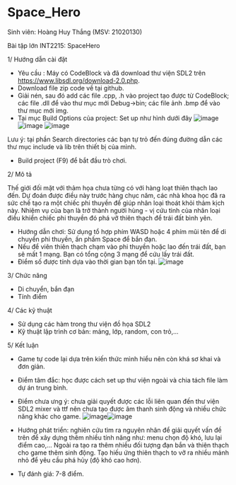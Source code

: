 # Space_Hero
Sinh viên: Hoàng Huy Thắng (MSV: 21020130)

Bài tập lớn INT2215: SpaceHero

1/ Hướng dẫn cài đặt
- Yêu cầu : Máy có CodeBlock và đã download thư viện SDL2 trên https://www.libsdl.org/download-2.0.php.
- Download file zip code về tại github.
- Giải nén, sau đó add các file .cpp, .h vào project tạo được từ CodeBlock; các file .dll để vào thư mục mới Debug->bin; các file ảnh .bmp để vào thư mục mới img.
- Tại mục Build Options của project: Set up như hình dưới đây ![image](https://user-images.githubusercontent.com/100281796/170291267-2dc83747-9d4e-41b4-a157-e6f5a7e4cbb5.png)
![image](https://user-images.githubusercontent.com/100281796/170291411-92acec0a-d005-4859-a502-342b8fdd8f69.png)
![image](https://user-images.githubusercontent.com/100281796/170291505-7472aaac-8fcf-4428-9457-cf087d9dc009.png)

Lưu ý: tại phần Search directories các bạn tự trỏ đến đúng đường dẫn các thư mục include và lib trên thiết bị của mình.
- Build project (F9) để bắt đầu trò chơi.

2/ Mô tả

Thế giới đối mặt với thảm họa chưa từng có với hàng loạt thiên thạch lao đến. Dự đoán được điều này trước hàng chục năm, các nhà khoa học đã ra sức chế tạo ra một chiếc phi thuyền để giúp nhân loại thoát khỏi thảm kịch này. Nhiệm vụ của bạn là trở thành người hùng - vị cứu tinh của nhân loại điều khiển chiếc phi thuyền đó phá vỡ thiên thạch để trái đất bình yên.
- Hướng dẫn chơi: Sử dụng tổ hợp phím WASD hoặc 4 phím mũi tên để di chuyển phi thuyền, ấn phấm Space để bắn đạn.
- Nếu để viên thiên thạch chạm vào phi thuyền hoặc lao đến trái đất, bạn sẽ mất 1 mạng. Bạn có tổng cộng 3 mạng để cứu lấy trái đất.
- Điểm số được tính dựa vào thời gian bạn tồn tại.
![image](https://user-images.githubusercontent.com/100281796/170301412-dc42086a-a8cd-4460-8363-192cf0035ef1.png)

3/ Chức năng
- Di chuyển, bắn đạn
- Tính điểm

4/ Các kỹ thuật
- Sử dụng các hàm trong thư viện đồ họa SDL2
- Kỹ thuật lập trình cơ bản: mảng, lớp, random, con trỏ,...

5/ Kết luận
- Game tự code lại dựa trên kiến thức mình hiểu nên còn khá sơ khai và đơn giản.
- Điểm tâm đắc: học được cách set up thư viện ngoài và chia tách file làm dự án trung bình.
- Điểm chưa ưng ý: chưa giải quyết được các lỗi liên quan đến thư viện SDL2 mixer và ttf nên chưa tạo được âm thanh sinh động và nhiều chức năng khác cho game.
![image](https://user-images.githubusercontent.com/100281796/170302582-8c1b9c6a-b411-4cc4-a826-d9c3612c59e8.png)![image](https://user-images.githubusercontent.com/100281796/170304670-ece9980f-3112-4218-ac59-2085f0744f63.png)

- Hướng phát triển: nghiên cứu tìm ra nguyên nhân để giải quyết vấn đề trên để xây dựng thêm nhiều tính năng như: menu chọn độ khó, lưu lại điểm cao,... Ngoài ra tạo ra thêm nhiều đối tượng đạn bắn và thiên thạch cho game thêm sinh động. Tạo hiếu ứng thiên thạch to vỡ ra nhiều mảnh nhỏ để yêu cầu phá hủy (độ khó cao hơn).
- Tự đánh giá: 7-8 điểm.

